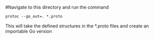#Navigate to this directory and run the command

``` protobuf
protoc --go_out=. *.proto
```

This will take the defined structures in the *.proto files and create an importable Go version


